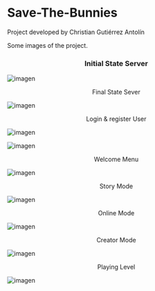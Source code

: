 # Save-The-Bunnies

Project developed by Christian Gutiérrez Antolín

Some images of the project.

<h3><p align="center">Initial State Server</p></h3>

![imagen](https://user-images.githubusercontent.com/64666347/168693686-0a311e7a-34f6-4812-8453-8943b4ae8390.png)

<p align="center">Final State Sever</p>

![imagen](https://user-images.githubusercontent.com/64666347/168693738-650bc26e-052b-481c-8114-f7a9a7afcdfe.png)

<p align="center">Login & register User</p>

![imagen](https://user-images.githubusercontent.com/64666347/168700895-6067fd50-223f-46fb-9e7d-11851b4e4444.png)

![imagen](https://user-images.githubusercontent.com/64666347/168700964-9ba1644c-d8bd-41c8-8fc6-6937350899ab.png)

<p align="center">Welcome Menu</p>

![imagen](https://user-images.githubusercontent.com/64666347/168701022-c1207445-126b-4ccb-a3fe-eb643a90d21c.png)

<p align="center">Story Mode</p>

![imagen](https://user-images.githubusercontent.com/64666347/168701135-7e63ab0c-1a08-4809-a7a7-5ca0b06d8d06.png)

<p align="center">Online Mode</p>

![imagen](https://user-images.githubusercontent.com/64666347/168701178-20fa4c15-9b73-4d58-88a4-71fd2269f14e.png)

<p align="center">Creator Mode</p>

![imagen](https://user-images.githubusercontent.com/64666347/168701105-31f9a422-1ae4-4c75-af49-6926ce75c010.png)

<p align="center">Playing Level</p>

![imagen](https://user-images.githubusercontent.com/64666347/168701205-755e585a-298e-47f4-ac09-6d97016ee90b.png)
